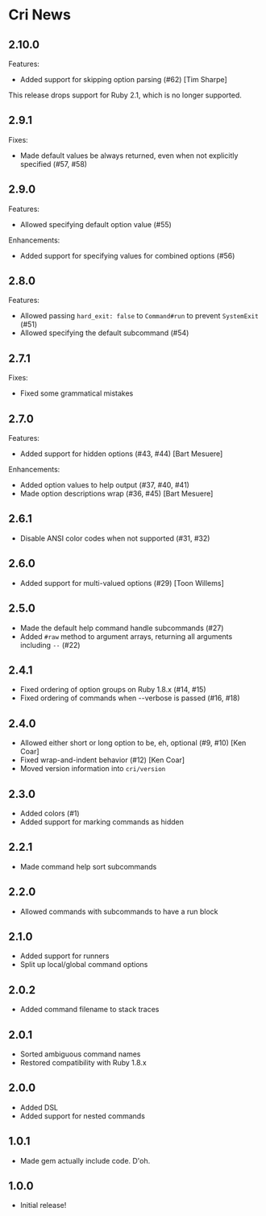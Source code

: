 Cri News
========

## 2.10.0

Features:

* Added support for skipping option parsing (#62) [Tim Sharpe]

This release drops support for Ruby 2.1, which is no longer supported.

## 2.9.1

Fixes:

* Made default values be always returned, even when not explicitly specified (#57, #58)

## 2.9.0

Features:

* Allowed specifying default option value (#55)

Enhancements:

* Added support for specifying values for combined options (#56)

## 2.8.0

Features:

* Allowed passing `hard_exit: false` to `Command#run` to prevent `SystemExit` (#51)
* Allowed specifying the default subcommand (#54)

## 2.7.1

Fixes:

* Fixed some grammatical mistakes

## 2.7.0

Features:

* Added support for hidden options (#43, #44) [Bart Mesuere]

Enhancements:

* Added option values to help output (#37, #40, #41)
* Made option descriptions wrap (#36, #45) [Bart Mesuere]

## 2.6.1

* Disable ANSI color codes when not supported (#31, #32)

## 2.6.0

* Added support for multi-valued options (#29) [Toon Willems]

## 2.5.0

* Made the default help command handle subcommands (#27)
* Added `#raw` method to argument arrays, returning all arguments including `--` (#22)

## 2.4.1

* Fixed ordering of option groups on Ruby 1.8.x (#14, #15)
* Fixed ordering of commands when --verbose is passed (#16, #18)

## 2.4.0

* Allowed either short or long option to be, eh, optional (#9, #10) [Ken Coar]
* Fixed wrap-and-indent behavior (#12) [Ken Coar]
* Moved version information into `cri/version`

## 2.3.0

* Added colors (#1)
* Added support for marking commands as hidden

## 2.2.1

* Made command help sort subcommands

## 2.2.0

* Allowed commands with subcommands to have a run block

## 2.1.0

* Added support for runners
* Split up local/global command options

## 2.0.2

* Added command filename to stack traces

## 2.0.1

* Sorted ambiguous command names
* Restored compatibility with Ruby 1.8.x

## 2.0.0

* Added DSL
* Added support for nested commands

## 1.0.1

* Made gem actually include code. D'oh.

## 1.0.0

* Initial release!
